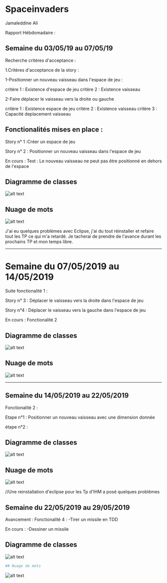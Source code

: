 # Spaceinvaders

Jamaleddine Ali

Rapport Hébdomadaire : 

## Semaine du 03/05/19 au 07/05/19


Recherche critéres d'acceptance :

1.Critères d'acceptance de la story : 

1-Positionner un nouveau vaisseau dans l'espace de jeu : 

critère 1 : Existence d'espace de jeu 
critère 2 : Existence vaisseau

2-Faire déplacer le vaisseau vers la droite ou gauche

critère 1 : Existence espace de jeu 
critère 2 : Existence vaisseau 
critère 3 : Capacité deplacement vaisseau 

## Fonctionalités mises en place : 

Story n° 1 :Créer un espace de jeu

Story n° 2 : Positionner un nouveau vaisseau dans l'espace de jeu

En cours : Test : Le nouveau vaisseau ne peut pas être positionné en dehors de l'espace

## Diagramme de classes 

![alt text](https://github.com/AliJamaleddine/spaceinvaders/blob/master/diagramme.PNG)

## Nuage de mots

![alt text](https://github.com/AliJamaleddine/spaceinvaders/blob/master/nuagedemots.PNG)

J'ai eu quelques problèmes avec Eclipse, j'ai du tout réinstaller et refaire tout les TP ce qui m'a retardé. Je tacherai de prendre de l'avance durant les prochains TP et mon temps libre.

---

# Semaine du 07/05/2019 au 14/05/2019

Suite fonctionalité 1 : 

Story n° 3 : Déplacer le vaisseau vers la droite dans l'espace de jeu

Story n°4 :  Déplacer le vaisseau vers la gauche dans l'espace de jeu

En cours : Fonctionalité 2


## Diagramme de classes 

![alt text](DiagrammeDeClasses.PNG)

## Nuage de mots

![alt text](nuagedemots.PNG)

---

## Semaine du 14/05/2019 au 22/05/2019

Fonctionalité 2 : 

Etape n°1 : Positionner un nouveau vaisseau avec une dimension donnée

étape n°2 :

## Diagramme de classes 

![alt text](https://github.com/AliJamaleddine/spaceinvaders/blob/master/diagrammedeclasses22mai.PNG)

## Nuage de mots

![alt text](https://github.com/AliJamaleddine/spaceinvaders/blob/master/nouvnuagedemots.PNG)

//Une reinstallation d'eclipse pour les Tp d'IHM a posé quelques problèmes

## Semaine du 22/05/2019 au 29/05/2019

Avancement : 
Fonctionalité 4 : 
-Tirer un missile en TDD

En cours : -Dessiner un missile

## Diagramme de classes 

![alt text](https://github.com/AliJamaleddine/spaceinvaders/blob/master/Diagramme29mai.PNG)
```ruby
## Nuage de mots
```
![alt text](https://github.com/AliJamaleddine/spaceinvaders/blob/master/nuagedemots29mai.PNG)


